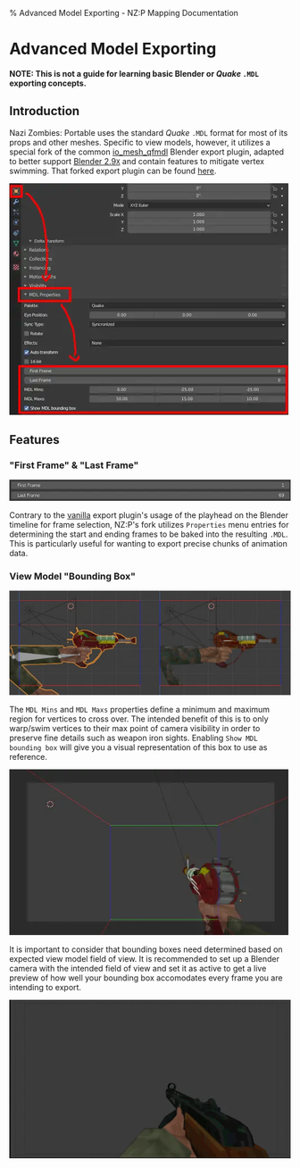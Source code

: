 % Advanced Model Exporting - NZ:P Mapping Documentation
# Advanced Model Exporting

__NOTE: This is not a guide for learning basic Blender or _Quake_ `.MDL` exporting concepts.__

## Introduction

Nazi Zombies: Portable uses the standard _Quake_ `.MDL` format for most of its props and other meshes. Specific to view models, however, it utilizes a special fork of the common [io_mesh_qfmdl](https://github.com/robrohan/blender_ie_quake_mdl) Blender export plugin, adapted to better support [Blender 2.9`X`](https://download.blender.org/release/Blender2.93/) and contain features to mitigate vertex swimming. That forked export plugin can be found [here](https://github.com/nzp-team/tools/tree/main/io_mesh_qfmdl_blubs).

![New `Properties` for `.MDL` files in the NZ:P Exporter fork](../res/images/blender_mdl_properties.webp)

## Features

### "First Frame" & "Last Frame"

![The new "First Frame" & "Last Frame" properties](../res/images/blender_mdl_frames.webp)

Contrary to the [vanilla](https://github.com/robrohan/blender_ie_quake_mdl) export plugin's usage of the playhead on the Blender timeline for frame selection, NZ:P's fork utilizes `Properties` menu entries for determining the start and ending frames to be baked into the resulting `.MDL`. This is particularly useful for wanting to export precise chunks of animation data.


### View Model "Bounding Box"

![The NZ:P Ray Gun source file vs. a custom bounding box export. Note the absent arm outside of the bounding box.](../res/images/blender_raygun_export_comparison.webp)

The `MDL Mins` and `MDL Maxs` properties define a minimum and maximum region for vertices to cross over. The intended benefit of this is to only warp/swim vertices to their max point of camera visibility in order to preserve fine details such as weapon iron sights. Enabling `Show MDL bounding box` will give you a visual representation of this box to use as reference.

![Custom bounding box with an active camera point of view](../res/images/blender_raygun_camera.webp)

It is important to consider that bounding boxes need determined based on expected view model field of view. It is recommended to set up a Blender camera with the intended field of view and set it as active to get a live preview of how well your bounding box accomodates every frame you are intending to export.

![The resulting export of the PPSh-41 at its intended field of view](../res/images/blender_ppsh_export.webp)